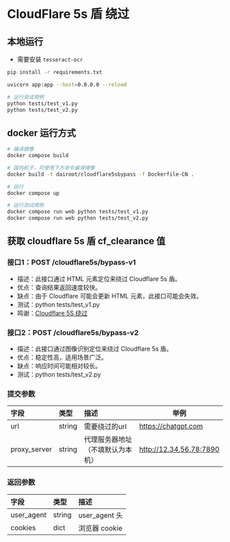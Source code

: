 # CloudFlare 5s 盾 绕过

## 本地运行
- 需要安装 `tesseract-ocr`
```bash
pip install -r requirements.txt

uvicorn app:app --host=0.0.0.0 --reload

# 运行测试用例
python tests/test_v1.py
python tests/test_v2.py
```

## docker 运行方式
```bash
# 编译镜像
docker compose build

# 国内机子，可使用下方命令编译镜像
docker build -t dairoot/cloudflare5sbypass -f Dockerfile-CN .

# 运行
docker compose up

# 运行测试用例
docker compose run web python tests/test_v1.py
docker compose run web python tests/test_v2.py
```

## 获取 cloudflare 5s 盾 cf_clearance 值
### 接口1：POST /cloudflare5s/bypass-v1 
- 描述：此接口通过 HTML 元素定位来绕过 Cloudflare 5s 盾。
- 优点：查询结果返回速度较快。
- 缺点：由于 Cloudflare 可能会更新 HTML 元素，此接口可能会失效。
- 测试：python tests/test_v1.py
- 鸣谢：[Cloudflare 5S 绕过](https://github.com/sarperavci/CloudflareBypassForScraping)

### 接口2：POST /cloudflare5s/bypass-v2
- 描述：此接口通过图像识别定位来绕过 Cloudflare 5s 盾。
- 优点：稳定性高，适用场景广泛。
- 缺点：响应时间可能相对较长。
- 测试：python tests/test_v2.py


### 提交参数

| 字段 | 类型 | 描述                       | 举例                      |
|:---|:---|:-------------------------|-------------------------|
| url | string | 需要绕过的url  | https://chatgpt.com     |
| proxy_server | string | 代理服务器地址（不填默认为本机）         | http://12.34.56.78:7890 |

### 返回参数
| 字段         | 类型     | 描述            |
|:-----------|:-------|:--------------|
| user_agent | string | user_agent  头 |
| cookies    | dict   | 浏览器 cookie    |


